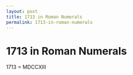 ```yaml
---
layout: post
title: 1713 in Roman Numerals
permalink: 1713-in-roman-numerals
---
```


# 1713 in Roman Numerals

1713 = MDCCXIII
